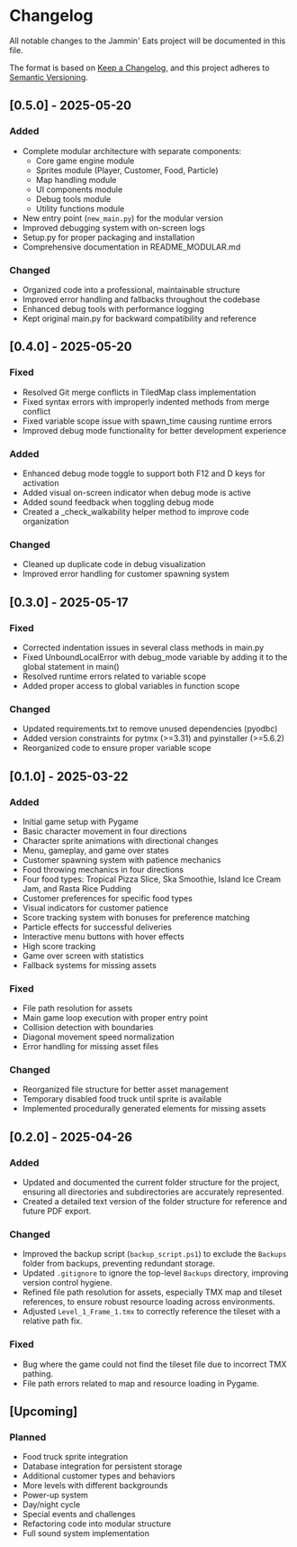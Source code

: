# Changelog

All notable changes to the Jammin' Eats project will be documented in this file.

The format is based on [Keep a Changelog](https://keepachangelog.com/en/1.0.0/),
and this project adheres to [Semantic Versioning](https://semver.org/spec/v2.0.0.html).

## [0.5.0] - 2025-05-20

### Added
- Complete modular architecture with separate components:
  - Core game engine module
  - Sprites module (Player, Customer, Food, Particle)
  - Map handling module
  - UI components module
  - Debug tools module
  - Utility functions module
- New entry point (`new_main.py`) for the modular version
- Improved debugging system with on-screen logs
- Setup.py for proper packaging and installation
- Comprehensive documentation in README_MODULAR.md

### Changed
- Organized code into a professional, maintainable structure
- Improved error handling and fallbacks throughout the codebase
- Enhanced debug tools with performance logging
- Kept original main.py for backward compatibility and reference

## [0.4.0] - 2025-05-20

### Fixed
- Resolved Git merge conflicts in TiledMap class implementation
- Fixed syntax errors with improperly indented methods from merge conflict
- Fixed variable scope issue with spawn_time causing runtime errors
- Improved debug mode functionality for better development experience

### Added
- Enhanced debug mode toggle to support both F12 and D keys for activation
- Added visual on-screen indicator when debug mode is active
- Added sound feedback when toggling debug mode 
- Created a _check_walkability helper method to improve code organization

### Changed
- Cleaned up duplicate code in debug visualization
- Improved error handling for customer spawning system

## [0.3.0] - 2025-05-17

### Fixed
- Corrected indentation issues in several class methods in main.py
- Fixed UnboundLocalError with debug_mode variable by adding it to the global statement in main()
- Resolved runtime errors related to variable scope
- Added proper access to global variables in function scope

### Changed
- Updated requirements.txt to remove unused dependencies (pyodbc)
- Added version constraints for pytmx (>=3.31) and pyinstaller (>=5.6.2)
- Reorganized code to ensure proper variable scope

## [0.1.0] - 2025-03-22

### Added
- Initial game setup with Pygame
- Basic character movement in four directions
- Character sprite animations with directional changes
- Menu, gameplay, and game over states
- Customer spawning system with patience mechanics
- Food throwing mechanics in four directions
- Four food types: Tropical Pizza Slice, Ska Smoothie, Island Ice Cream Jam, and Rasta Rice Pudding
- Customer preferences for specific food types
- Visual indicators for customer patience
- Score tracking system with bonuses for preference matching
- Particle effects for successful deliveries
- Interactive menu buttons with hover effects
- High score tracking
- Game over screen with statistics
- Fallback systems for missing assets

### Fixed
- File path resolution for assets
- Main game loop execution with proper entry point
- Collision detection with boundaries
- Diagonal movement speed normalization
- Error handling for missing asset files

### Changed
- Reorganized file structure for better asset management
- Temporary disabled food truck until sprite is available
- Implemented procedurally generated elements for missing assets

## [0.2.0] - 2025-04-26

### Added
- Updated and documented the current folder structure for the project, ensuring all directories and subdirectories are accurately represented.
- Created a detailed text version of the folder structure for reference and future PDF export.

### Changed
- Improved the backup script (`backup_script.ps1`) to exclude the `Backups` folder from backups, preventing redundant storage.
- Updated `.gitignore` to ignore the top-level `Backups` directory, improving version control hygiene.
- Refined file path resolution for assets, especially TMX map and tileset references, to ensure robust resource loading across environments.
- Adjusted `Level_1_Frame_1.tmx` to correctly reference the tileset with a relative path fix.

### Fixed
- Bug where the game could not find the tileset file due to incorrect TMX pathing.
- File path errors related to map and resource loading in Pygame.

## [Upcoming]

### Planned
- Food truck sprite integration
- Database integration for persistent storage
- Additional customer types and behaviors
- More levels with different backgrounds
- Power-up system
- Day/night cycle
- Special events and challenges
- Refactoring code into modular structure
- Full sound system implementation
